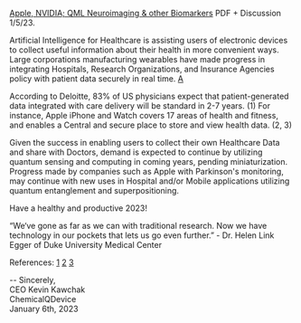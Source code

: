 [Apple, NVIDIA; QML Neuroimaging & other Biomarkers](https://www.chemicalqdevice.com/alzheimers-qml-neuroimaging-other-biomarkers) PDF + Discussion 1/5/23.

Artificial Intelligence for Healthcare is assisting users of electronic devices to collect useful information about their health in more convenient ways. Large corporations manufacturing wearables have made progress in integrating Hospitals, Research Organizations, and Insurance Agencies policy with patient data securely in real time. [A](https://www.youtube.com/watch?v=JPd_wafUmsI&t=8s)

According to Deloitte, 83% of US physicians expect that patient-generated data integrated with care delivery will be standard in 2-7 years. (1) For instance, Apple iPhone and Watch covers 17 areas of health and fitness, and enables a Central and secure place to store and view health data. (2, 3) 

Given the success in enabling users to collect their own Healthcare Data and share with Doctors, demand is expected to continue by utilizing quantum sensing and computing in coming years, pending miniaturization. Progress made by companies such as Apple with Parkinson's monitoring, may continue with new uses in Hospital and/or Mobile applications utilizing quantum entanglement and superpositioning.
 
Have a healthy and productive 2023! 

“We‘ve gone as far as we can with traditional research. Now we have technology in our pockets that lets us go even further.” - Dr. Helen Link Egger of Duke University Medical Center

References: [1](https://www2.deloitte.com/content/dam/insights/us/articles/6675_CHS-Implications-for-medtech/DI_CHS-Implications-for-medtech.pdf) [2](https://www.apple.com/newsroom/2022/07/how-apple-is-empowering-people-with-their-health-information/) [3](https://www.apple.com/newsroom/pdfs/Health-Report-September-2022.pdf) 

--
Sincerely, <br>
CEO Kevin Kawchak <br>
ChemicalQDevice <br>
January 6th, 2023 <br>
